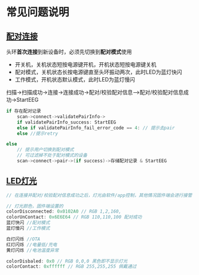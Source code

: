 # 常见问题说明

## [配对连接](https://www.yuque.com/docs/share/4afe9d08-cf4b-42fb-93da-0ee239830090)

头环**首次连接**到新设备时，必须先切换到**配对模式**使用

* 开关机，关机状态短按电源键开机，开机状态短按电源键关机
* 配对模式，关机状态长按电源键直至头环振动两次，此时LED为蓝灯快闪
* 工作模式，开机状态默认模式，此时LED为蓝灯慢闪

扫描->扫描成功->连接->连接成功->配对/校验配对信息-->配对/校验配对信息成功->StartEEG

```java
if 存在配对记录 
    scan->connect->validatePairInfo->
    if validatePairInfo_success: StartEEG
    else if validatePairInfo_fail_error_code == 4: // 提示去pair
    else //提示retry

else    
    // 提示用户切换到配对模式
    // 可过滤掉不处于配对模式的设备
    scan->connect->pair->(if success)->存储配对记录 & StartEEG
```

## [LED灯光](https://www.yuque.com/docs/share/a0cee022-8f4e-4f06-9221-e05cfec2b608)

```java
// 在连接并配对/校验配对信息成功之后，灯光由软件/app控制，其他情况固件端会进行接管

// 灯光颜色，固件端设置的
colorDisconnected: 0x0102A0 // RGB 1,2,160,
colorUnContact: 0x6E6E64 // RGB 110,110,100 配对成功
蓝灯快闪 //配对模式
蓝灯慢闪 //工作模式

白灯闪烁 //OTA
红灯闪烁 //电量低/充电
黄灯闪烁 //电池温度异常

colorDisbaled: 0x0 // RGB 0,0,0 黑色即不显示灯光
colorContact: 0xffffff // RGB 255,255,255 佩戴通过
```
